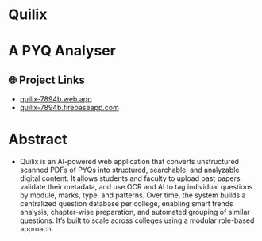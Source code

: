 # Quilix
# A PYQ Analyser

## 🌐 Project Links

- [quilix-7894b.web.app](https://quilix-7894b.web.app)
- [quilix-7894b.firebaseapp.com](https://quilix-7894b.firebaseapp.com)

# Abstract
- Quilix is an AI-powered web application that converts unstructured scanned PDFs of PYQs into structured, searchable, and analyzable digital content. It allows students and faculty to upload past papers, validate their metadata, and use OCR and AI to tag individual questions by module, marks, type, and patterns. Over time, the system builds a centralized question database per college, enabling smart trends analysis, chapter-wise preparation, and automated grouping of similar questions. It’s built to scale across colleges using a modular role-based approach.
